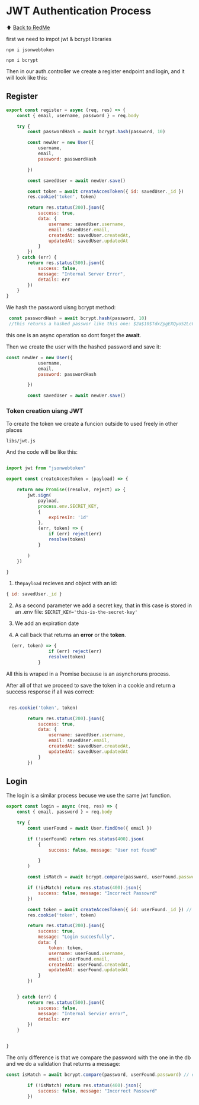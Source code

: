 # JWT Authentication Process

⬆︎ [Back to RedMe](../README.md)

first we need to impot jwt & bcrypt libraries

```
npm i jsonwebtoken
```

```
npm i bcrypt
```

Then in our auth.controller we create a register endpoint and login, and it will look like this:

## Register

```js
export const register = async (req, res) => {
    const { email, username, password } = req.body

    try {
        const passwordHash = await bcrypt.hash(password, 10)

        const newUer = new User({
            username,
            email,
            password: passwordHash

        })

        const savedUser = await newUer.save()

        const token = await createAccesToken({ id: savedUser._id })
        res.cookie('token', token)

        return res.status(200).json({
            success: true,
            data: {
                username: savedUser.username,
                email: savedUser.email,
                createdAt: savedUser.createdAt,
                updatedAt: savedUser.updatedAt
            }
        })
    } catch (err) {
        return res.status(500).json({
            success: false,
            message: "Internal Server Error",
            details: err
        })
    }
}
```

We hash the password uisng bcrypt method:

```js
 const passwordHash = await bcrypt.hash(password, 10)
 //this returns a hashed passwor like this one: $2a$10$TdxZpgEXQyo52LcG2Gqj1eaBBYQpndwpV7tLwWHi43RnBphQWySiS
 ```

 this one is an async operation so dont forget the **await**.

Then we create the user with the hashed password and save it:

```js
const newUer = new User({
            username,
            email,
            password: passwordHash

        })

        const savedUser = await newUer.save()
```

### Token creation uisng JWT

To create the token we create a funcion outside to used freely in other places

`libs/jwt.js`

And the code will be like this:

```js

import jwt from "jsonwebtoken"

export const createAccesToken = (payload) => {

    return new Promise((resolve, reject) => {
        jwt.sign(
            payload,
            process.env.SECRET_KEY,
            {
                expiresIn: '1d'
            },
            (err, token) => {
                if (err) reject(err)
                resolve(token)
            }

        )
    })

}
```

1. the`payload` recieves and object with an id:

```js
{ id: savedUser._id }
```

2. As a second parameter we add a secret key, that in this case is stored in an .env file:
`SECRET_KEY='this-is-the-secret-key'`

3. We add an expiration date

4. A call back that returns an **error** or the **token**.

```js
  (err, token) => {
                if (err) reject(err)
                resolve(token)
            }
```

All this is wraped in a Promise because is an asynchoruns process.

After all of that we proceed to save the token in a cookie and return a success response if all was correct:

```js

 res.cookie('token', token)

        return res.status(200).json({
            success: true,
            data: {
                username: savedUser.username,
                email: savedUser.email,
                createdAt: savedUser.createdAt,
                updatedAt: savedUser.updatedAt
            }
        })

```

## Login

The login is a similar process becuse we use the same jwt function.

```js
export const login = async (req, res) => {
    const { email, password } = req.body

    try {
        const userFound = await User.findOne({ email })

        if (!userFound) return res.status(400).json(
            {
                success: false, message: "User not found"

            }
        )

        const isMatch = await bcrypt.compare(password, userFound.password) // este retorna un boolean

        if (!isMatch) return res.status(400).json({
            success: false, message: "Incorrect Passowrd"
        })

        const token = await createAccesToken({ id: userFound._id }) // se crea un token con el id del usuario (este es una serie de carateres muy diferente al id.)
        res.cookie('token', token)

        return res.status(200).json({
            success: true,
            message: "Login succesfully",
            data: {
                token: token,
                username: userFound.username,
                email: userFound.email,
                createdAt: userFound.createdAt,
                updatedAt: userFound.updatedAt
            }
        })


    } catch (err) {
        return res.status(500).json({
            success: false,
            message: "Internal Servier error",
            details: err
        })
    }


}
```

The only difference is that we compare the password with the one in the db and we do a validation that returns a message:

```js
const isMatch = await bcrypt.compare(password, userFound.password) // este retorna un boolean

        if (!isMatch) return res.status(400).json({
            success: false, message: "Incorrect Passowrd"
        })

```
